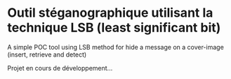 # Outil stéganographique utilisant la technique LSB (least significant bit)
A simple POC tool using LSB method for hide a message on a cover-image (insert, retrieve and detect)

Projet en cours de développement...

